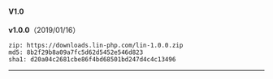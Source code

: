 
#### V1.0

**v1.0.0**（2019/01/16）

```
zip: https://downloads.lin-php.com/lin-1.0.0.zip
md5: 8b2f29b8a09a7fc5d62d5452e546d823
sha1: d20a04c2681cbe86f4bd68501bd247d4c4c13496
```
---


